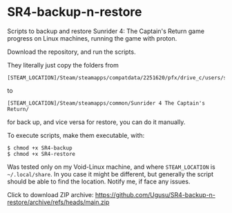 # SR4-backup-n-restore
Scripts to backup and restore Sunrider 4: The Captain's Return game progress on Linux machines, running the game with proton.

Download the repository, and run the scripts.

They literally just copy the folders from
```
[STEAM_LOCATION]/Steam/steamapps/compatdata/2251620/pfx/drive_c/users/steamuser/AppData/Local/Sunrider_4_The_Captains_Return/
```
to
```
[STEAM_LOCATION]/Steam/steamapps/common/Sunrider 4 The Captain's Return/
```
for back up, and vice versa for restore, you can do it manually.

To execute scripts, make them executable, with:
```
$ chmod +x SR4-backup
$ chmod +x SR4-restore
```

Was tested only on my Void-Linux machine, and where ```STEAM_LOCATION``` is ```~/.local/share```. In you case it might be different, but generally the script should be able to find the location. Notify me, if face any issues.

Click to download ZIP archive: https://github.com/Ugusu/SR4-backup-n-restore/archive/refs/heads/main.zip
